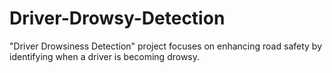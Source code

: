 # Driver-Drowsy-Detection
"Driver Drowsiness Detection" project focuses on enhancing road safety by identifying when a driver is becoming drowsy. 
